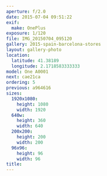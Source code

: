 ```yaml
---
aperture: f/2.0
date: 2015-07-04 09:51:22
exif:
  make: OnePlus
exposure: 1/120
file: IMG_20150704_095120
gallery: 2015-spain-barcelona-stores
layout: gallery-photo
location:
  latitude: 41.38189
  longitude: 2.1718583333333
model: One A0001
next: cae21ca
ordering: 5
previous: a964616
sizes:
  1920x1080:
    height: 1080
    width: 1920
  640w:
    height: 360
    width: 640
  200x200:
    height: 200
    width: 200
  96x96:
    height: 96
    width: 96
title: 
---
```

